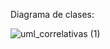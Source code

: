 Diagrama de clases:

![uml_correlativas (1)](https://github.com/FacundoStancanelliUTN/correlativas/assets/129307586/0d45762a-e32c-4e4e-9582-38208fdc1160)
